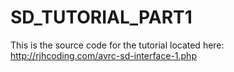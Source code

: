 # SD_TUTORIAL_PART1

This is the source code for the tutorial located here:
http://rjhcoding.com/avrc-sd-interface-1.php
